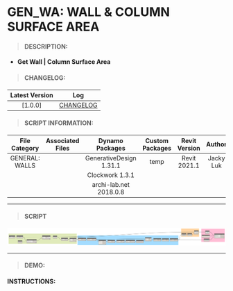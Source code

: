 # GEN_WA: WALL & COLUMN SURFACE AREA

> #### DESCRIPTION: 
- **Get Wall | Column Surface Area**

> #### CHANGELOG:

| Latest Version | Log |
| :-------: | :----: | 
|[1.0.0] | [CHANGELOG](/_gen/WALLS/changelog/GEN_WA_COLSurfaceArea.md) |

> #### SCRIPT INFORMATION: 

| File Category | Associated Files | Dynamo Packages | Custom Packages | Revit Version | Author | Reviewed By |
| :-------: | :----: | :---: | :---: | :---: | :---: | :---: |
| GENERAL: WALLS |  | GenerativeDesign 1.31.1 | temp | Revit 2021.1 | Jacky Luk |  
|  |  | Clockwork 1.3.1 |
|  |  | archi-lab.net 2018.0.8|
        
------------------------------------------------------------------
> #### **SCRIPT** 

<img src="/_images/gen/WA/GEN_WA_COLSurfaceArea.png">

------------------------------------------------------------------

> #### DEMO: 

#### INSTRUCTIONS: 
